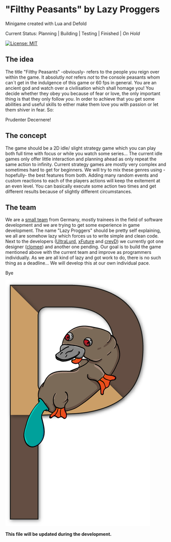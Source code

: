 # "Filthy Peasants" by Lazy Proggers

Minigame created with Lua and Defold

Current Status: Planning | Building | Testing | Finished | *On Hold*

[![License: MIT](https://img.shields.io/badge/License-MIT-yellow.svg)](https://opensource.org/licenses/MIT)

## The idea

The title "Filthy Peasants" -obviously- refers to the people you reign over within the game. It absolutly *not* refers *not* to the console peasants whom can´t get in the indulgence of this game or 60 fps in general.
You are an ancient god and watch over a civilisation which shall homage you! You decide whether they obey you because of fear or love, the only important thing is that they only follow *you*. In order to achieve that you get some abilities and useful skills to either make them love you with passion or let them shiver in fear. So:

Prudenter Decernere!

## The concept

The game should be a 2D idle/ slight strategy game which you can play both full time with focus or while you watch some series...
The current idle games only offer little interaction and planning ahead as only repeat the same action to infinity. Current strategy games are mostly very complex and sometimes hard to get for beginners. We will try to mix these genres using -hopefully- the best features from both. Adding many random events and custom reactions to each of the players actions will keep the exitement at an even level. You can basically execute some action two times and get different results because of slightly different circumstances.

## The team

We are a [small team](https://github.com/LazyProggers) from Germany, mostly trainees in the field of software development and we are trying to get some experience in game development. The name "Lazy Proggers" should be pretty self explaining, we all are somehow lazy which forces us to write simple and clean code. Next to the developers ([UltraLurd](https://github.com/UltraLurd), [xFuture](https://github.com/xFuture603) and [creyD](https://github.com/creyD)) we currently got one designer ([clomee](https://github.com/clomee)) and another one pending. Our goal is to build the game mentioned above with the current team and improve as programmers individually. As we are all kind of lazy and got work to do, there is no such thing as a deadline... We will develop this at our own individual pace.

Bye

![Our logo](https://github.com/LazyProggers/project_zero/blob/master/design/company_logo/Schnabeltier.jpg)

**This file will be updated during the development.**
